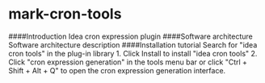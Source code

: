 # mark-cron-tools

####Introduction
    Idea cron expression plugin
####Software architecture
    Software architecture description
####Installation tutorial
    Search for "idea cron tools" in the plug-in library
        1. Click Install to install "idea cron tools"
        2. Click "cron expression generation" in the tools menu bar 
        or click "Ctrl + Shift + Alt + Q" to open the cron expression generation interface.



